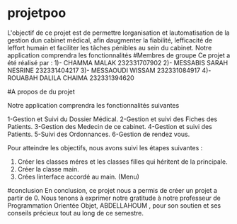 # projetpoo

 L'objectif de ce projet est de permettre lorganisation et lautomatisation de la gestion dun cabinet
médical, afin daugmenter la fiabilité, lefficacité de leffort humain et faciliter les
tâches pénibles au sein du cabinet. Notre application comprendra les fonctionnalités
#Membres de groupe
Ce projet a été réalisé par :
1)- CHAMMA MALAK 232331707902
2)- MESSABIS SARAH NESRINE 232331404217
3)- MESSAOUDI WISSAM 232331084917
4)-ROUABAH DALILA CHAIMA 232331394620



#A propos de du projet


Notre application comprendra les fonctionnalités suivantes

1-Gestion et Suivi du Dossier Médical.
2-Gestion et suivi des Fiches des Patients.
3-Gestion des Medecin de ce cabinet.
4-Gestion et suivi des Patients.
5-Suivi des Ordonnances.
6-Gestion de rendez vous.

Pour atteindre les objectifs, nous avons suivi les étapes suivantes :
1. Créer les classes méres et les classes filles qui héritent de la principale.
2. Créer la classe main.
3. Crées linterface accordé au main. (Menu)

#conclusion 
En conclusion, ce projet nous a permis de créer un projet a partir de 0.
Nous tenons à exprimer notre gratitude à notre professeur de Programmation Orientée Objet, ABDELLAHOUM , pour son soutien et ses conseils précieux tout au long de ce semestre.


